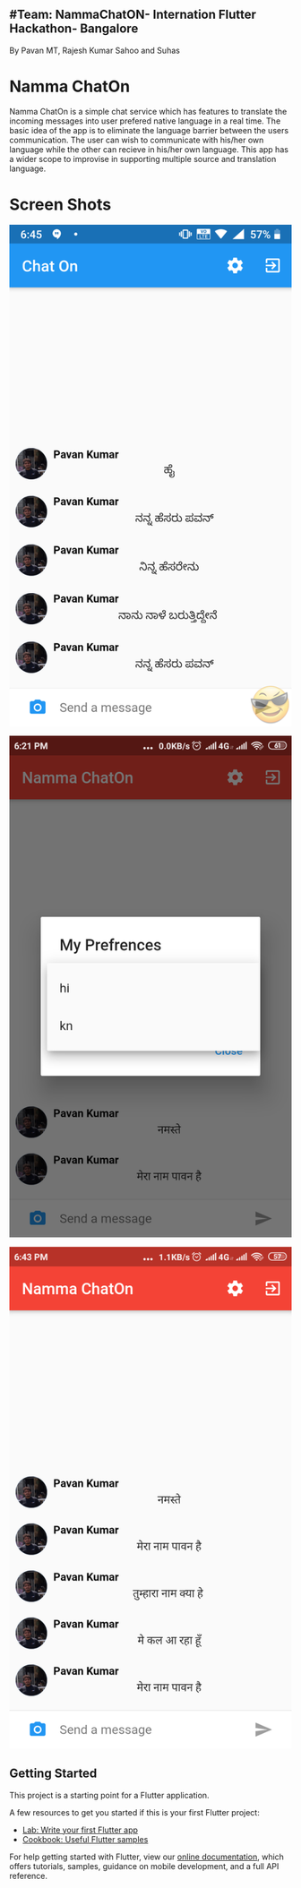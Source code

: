 #Team: NammaChatON- Internation Flutter Hackathon- Bangalore
----------------------
By Pavan MT, Rajesh Kumar Sahoo and Suhas
# Namma ChatOn



Namma ChatOn is a simple chat service which has features to translate the incoming messages into user prefered native language in a real time. The basic idea of the app is to eliminate the language barrier between the users communication. The user can wish to communicate with his/her own language while the other can recieve in his/her own language. This app has a wider scope to improvise in supporting multiple source and translation language.

# Screen Shots

![Translation Screen](screen_shots/flutter_hac1.png)

![Translation Screen](screen_shots/Screenshot_2019-06-01-18-21-53-587_com.flutterhackathon.chat_on.png)

![Translation Screen](screen_shots/Screenshot_2019-06-01-18-43-24-387_com.flutterhackathon.chat_on.png)


## Getting Started

This project is a starting point for a Flutter application.

A few resources to get you started if this is your first Flutter project:

- [Lab: Write your first Flutter app](https://flutter.dev/docs/get-started/codelab)
- [Cookbook: Useful Flutter samples](https://flutter.dev/docs/cookbook)

For help getting started with Flutter, view our 
[online documentation](https://flutter.dev/docs), which offers tutorials, 
samples, guidance on mobile development, and a full API reference.
